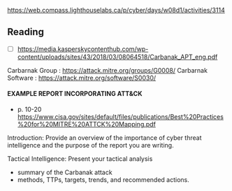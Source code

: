 https://web.compass.lighthouselabs.ca/p/cyber/days/w08d1/activities/3114
## Reading
- [ ] https://media.kasperskycontenthub.com/wp-content/uploads/sites/43/2018/03/08064518/Carbanak_APT_eng.pdf

Carbarnak Group : https://attack.mitre.org/groups/G0008/
Carbarnak Software : https://attack.mitre.org/software/S0030/

#### EXAMPLE REPORT INCORPORATING ATT&CK
- p. 10-20 https://www.cisa.gov/sites/default/files/publications/Best%20Practices%20for%20MITRE%20ATTCK%20Mapping.pdf

Introduction:
Provide an overview of the importance of cyber threat intelligence and the purpose of the report you are writing.

Tactical Intelligence: Present your tactical analysis
- summary of the Carbanak attack
- methods, TTPs, targets, trends, and recommended actions.
